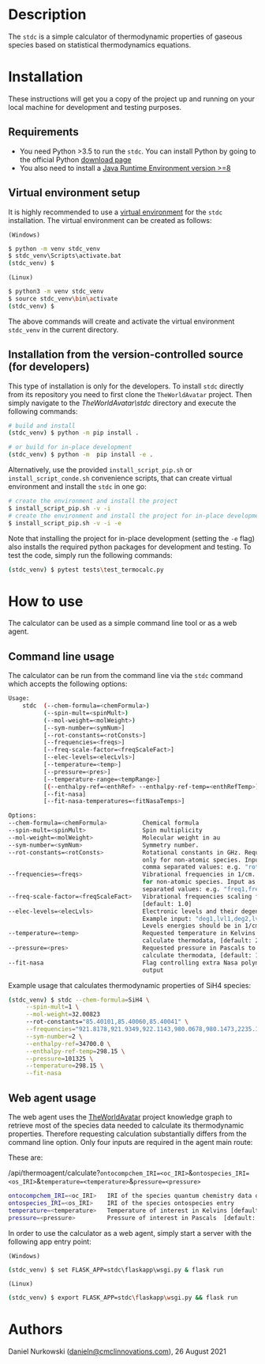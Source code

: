 # Description #

The `stdc` is a simple calculator of thermodynamic properties of gaseous species based on statistical thermodynamics equations.

# Installation #
These instructions will get you a copy of the project up and running on your local machine for development and testing purposes.
## Requirements

- You need Python >3.5 to run the `stdc`. You can install Python by going to the official Python [download page](https://www.python.org/getit/)
- You also need to install a [Java Runtime Environment version >=8](https://adoptopenjdk.net/?variant=openjdk8&jvmVariant=hotspot)

## Virtual environment setup

It is highly recommended to use a [virtual environment](https://docs.python.org/3/tutorial/venv.html) for the `stdc` installation. The virtual environment can be created as follows:

`(Windows)`

```cmd
$ python -m venv stdc_venv
$ stdc_venv\Scripts\activate.bat
(stdc_venv) $
```

`(Linux)`
```sh
$ python3 -m venv stdc_venv
$ source stdc_venv\bin\activate
(stdc_venv) $
```

The above commands will create and activate the virtual environment `stdc_venv` in the current directory.

## Installation from the version-controlled source (for developers)

This type of installation is only for the developers. To install `stdc` directly from its repository you need to first clone the `TheWorldAvatar` project. Then simply navigate to the *TheWorldAvatar\stdc* directory and execute the following commands:
```bash
# build and install
(stdc_venv) $ python -m pip install .

# or build for in-place development
(stdc_venv) $ python -m  pip install -e .
```

Alternatively, use the provided `install_script_pip.sh` or `install_script_conde.sh` convenience scripts, that can create virtual environment and install the `stdc` in one go:
```bash
# create the environment and install the project
$ install_script_pip.sh -v -i
# create the environment and install the project for in-place development
$ install_script_pip.sh -v -i -e
```
Note that installing the project for in-place development (setting the `-e` flag) also installs the required python packages for development and testing. To test the code, simply run the following commands:

```bash
(stdc_venv) $ pytest tests\test_termocalc.py
```

# How to use #

The calculator can be used as a simple command line tool or as a web agent.
## Command line usage

 The calculator can be run from the command line via the `stdc` command which accepts the following options:

```bash
Usage:
    stdc  (--chem-formula=<chemFormula>)
          (--spin-mult=<spinMult>)
          (--mol-weight=<molWeight>)
          [--sym-number=<symNum>]
          [--rot-constants=<rotConsts>]
          [--frequencies=<freqs>]
          [--freq-scale-factor=<freqScaleFact>]
          [--elec-levels=<elecLvls>]
          [--temperature=<temp>]
          [--pressure=<pres>]
          [--temperature-range=<tempRange>]
          [(--enthalpy-ref=<enthRef> --enthalpy-ref-temp=<enthRefTemp>)]
          [--fit-nasa]
          [--fit-nasa-temperatures=<fitNasaTemps>]

Options:
--chem-formula=<chemFormula>          Chemical formula
--spin-mult=<spinMult>                Spin multiplicity
--mol-weight=<molWeight>              Molecular weight in au
--sym-number=<symNum>                 Symmetry number.
--rot-constants=<rotConsts>           Rotational constants in GHz. Required
                                      only for non-atomic species. Input as
                                      comma separated values: e.g. "rot1,rot2,..."
--frequencies=<freqs>                 Vibrational frequencies in 1/cm. Required only
                                      for non-atomic species. Input as comma
                                      separated values: e.g. "freq1,freq2,..."
--freq-scale-factor=<freqScaleFact>   Vibrational frequencies scaling factor,
                                      [default: 1.0]
--elec-levels=<elecLvls>              Electronic levels and their degeneracies,
                                      Example input: "deg1,lvl1,deg2,lvl2,..."
                                      Levels energies should be in 1/cm
--temperature=<temp>                  Requested temperature in Kelvins to
                                      calculate thermodata, [default: 298.15]
--pressure=<pres>                     Requested pressure in Pascals to
                                      calculate thermodata, [default: 101325.0]
--fit-nasa                            Flag controlling extra Nasa polynomials
                                      output
```

Example usage that calculates thermodynamic properties of SiH4 species:
```bash
(stdc_venv) $ stdc --chem-formula=SiH4 \
     --spin-mult=1 \
     --mol-weight=32.00823
     --rot-constants="85.40101,85.40060,85.40041" \
     --frequencies="921.8178,921.9349,922.1143,980.0678,980.1473,2235.1371,2242.2008,2242.8063,2243.4218" \
     --sym-number=2 \
     --enthalpy-ref=34700.0 \
     --enthalpy-ref-temp=298.15 \
     --pressure=101325 \
     --temperature=298.15 \
     --fit-nasa
```

## Web agent usage

The web agent uses the [TheWorldAvatar](https://github.com/cambridge-cares/TheWorldAvatar) project knowledge graph to retrieve most of the species data needed to calculate its thermodynamic properties. Therefore requesting calculation substantially differs from the command line option. Only four inputs are required in the agent main route:

These are:

/api/thermoagent/calculate?`ontocompchem_IRI=<oc_IRI>`&`ontospecies_IRI=<os_IRI>`&`temperature=<temperature>`&`pressure=<pressure>`

```bash
ontocompchem_IRI=<oc_IRI>   IRI of the species quantum chemistry data ontocompchem entry
ontospecies_IRI=<os_IRI>    IRI of the species ontospecies entry
temperature=<temperature>   Temperature of interest in Kelvins [default: 298.15]
pressure=<pressure>         Pressure of interest in Pascals  [default: 101325.0]
```

In order to use the calculator as a web agent, simply start a server with the following app entry point:

`(Windows)`

```cmd
(stdc_venv) $ set FLASK_APP=stdc\flaskapp\wsgi.py & flask run
```

`(Linux)`
```bash
(stdc_venv) $ export FLASK_APP=stdc\flaskapp\wsgi.py && flask run
```

# Authors #
Daniel Nurkowski (danieln@cmclinnovations.com), 26 August 2021